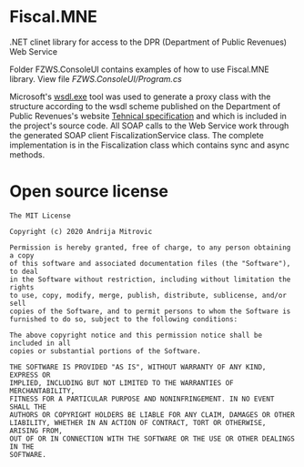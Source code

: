 # Fiscal.MNE
.NET clinet library for access to the DPR (Department of Public Revenues) Web Service

Folder FZWS.ConsoleUI contains examples of how to use Fiscal.MNE library. View file *FZWS.ConsoleUI/Program.cs*

Microsoft's [wsdl.exe](https://docs.microsoft.com/en-us/previous-versions/dotnet/netframework-2.0/7h3ystb6(v=vs.80)?redirectedfrom=MSDN) tool was used to generate a proxy class with the structure according to the wsdl scheme published on the Department of Public Revenues's website [Tehnical specification](https://poreskauprava.gov.me/vijesti/237406/ELEKTRONSKA-FISKALIZACIJA-Nove-verzije-dokumentacije.html) and which is included in the project's source code. All SOAP calls to the Web Service work through the generated SOAP client FiscalizationService class. The complete implementation is in the Fiscalization class which contains sync and async methods.

# Open source license
    The MIT License

    Copyright (c) 2020 Andrija Mitrovic

    Permission is hereby granted, free of charge, to any person obtaining a copy
    of this software and associated documentation files (the "Software"), to deal
    in the Software without restriction, including without limitation the rights
    to use, copy, modify, merge, publish, distribute, sublicense, and/or sell
    copies of the Software, and to permit persons to whom the Software is
    furnished to do so, subject to the following conditions:

    The above copyright notice and this permission notice shall be included in all
    copies or substantial portions of the Software.

    THE SOFTWARE IS PROVIDED "AS IS", WITHOUT WARRANTY OF ANY KIND, EXPRESS OR
    IMPLIED, INCLUDING BUT NOT LIMITED TO THE WARRANTIES OF MERCHANTABILITY,
    FITNESS FOR A PARTICULAR PURPOSE AND NONINFRINGEMENT. IN NO EVENT SHALL THE
    AUTHORS OR COPYRIGHT HOLDERS BE LIABLE FOR ANY CLAIM, DAMAGES OR OTHER
    LIABILITY, WHETHER IN AN ACTION OF CONTRACT, TORT OR OTHERWISE, ARISING FROM,
    OUT OF OR IN CONNECTION WITH THE SOFTWARE OR THE USE OR OTHER DEALINGS IN THE
    SOFTWARE.
